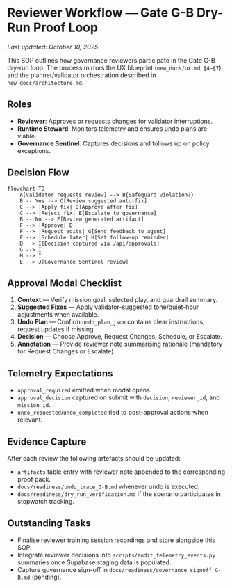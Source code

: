 # Reviewer Workflow — Gate G-B Dry-Run Proof Loop

_Last updated: October 10, 2025_

This SOP outlines how governance reviewers participate in the Gate G-B
dry-run loop. The process mirrors the UX blueprint (`new_docs/ux.md §4–§7`) and
the planner/validator orchestration described in `new_docs/architecture.md`.

## Roles

- **Reviewer**: Approves or requests changes for validator interruptions.
- **Runtime Steward**: Monitors telemetry and ensures undo plans are viable.
- **Governance Sentinel**: Captures decisions and follows up on policy exceptions.

## Decision Flow

```mermaid
flowchart TD
    A[Validator requests review] --> B{Safeguard violation?}
    B -- Yes --> C[Review suggested auto-fix]
    C --> |Apply fix| D[Approve after fix]
    C --> |Reject fix| E[Escalate to governance]
    B -- No --> F[Review generated artifact]
    F --> |Approve| D
    F --> |Request edits| G[Send feedback to agent]
    F --> |Schedule later| H[Set follow-up reminder]
    D --> I[Decision captured via /api/approvals]
    G --> I
    H --> I
    E --> J[Governance Sentinel review]
```

## Approval Modal Checklist

1. **Context** — Verify mission goal, selected play, and guardrail summary.
2. **Suggested Fixes** — Apply validator-suggested tone/quiet-hour adjustments when available.
3. **Undo Plan** — Confirm `undo_plan_json` contains clear instructions; request updates if missing.
4. **Decision** — Choose Approve, Request Changes, Schedule, or Escalate.
5. **Annotation** — Provide reviewer note summarising rationale (mandatory for Request Changes or Escalate).

## Telemetry Expectations

- `approval_required` emitted when modal opens.
- `approval_decision` captured on submit with `decision`, `reviewer_id`, and `mission_id`.
- `undo_requested`/`undo_completed` tied to post-approval actions when relevant.

## Evidence Capture

After each review the following artefacts should be updated:

- `artifacts` table entry with reviewer note appended to the corresponding proof pack.
- `docs/readiness/undo_trace_G-B.md` whenever undo is executed.
- `docs/readiness/dry_run_verification.md` if the scenario participates in stopwatch tracking.

## Outstanding Tasks

- Finalise reviewer training session recordings and store alongside this SOP.
- Integrate reviewer decisions into `scripts/audit_telemetry_events.py` summaries once Supabase staging data is populated.
- Capture governance sign-off in `docs/readiness/governance_signoff_G-B.md` (pending).


